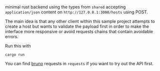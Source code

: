 minimal rust backend using the types from `shared` accepting
`application/json` content on `http://127.0.0.1:3000/hosts` using POST.

The main idea is that any other client within this sample project attempts
to create a host but wants to validate the payload first in order to
make the interface more responsive or avoid requests chains that contain
avoidable errors.

Run this with

`cargo run`

You can find [bruno](https://www.usebruno.com/) requests in `requests` if you
want to try out the API first.